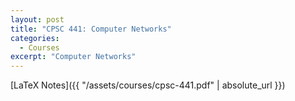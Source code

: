```yaml
---
layout: post
title: "CPSC 441: Computer Networks"
categories:
  - Courses
excerpt: "Computer Networks"
---
```


[LaTeX Notes]({{ "/assets/courses/cpsc-441.pdf" | absolute_url }})
